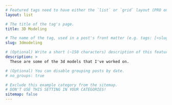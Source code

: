 ```yaml
---
# Featured tags need to have either the `list` or `grid` layout (PRO only).
layout: list

# The title of the tag's page.
title: 3D Modeling

# The name of the tag, used in a post's front matter (e.g. tags: [<slug>]).
slug: 3dmodeling

# (Optional) Write a short (~150 characters) description of this featured tag.
description: >
  These are some of the 3d models that I've worked on.

# (Optional) You can disable grouping posts by date.
# no_groups: true

# Exclude this example category from the sitemap.
# DON'T USE THIS SETTING IN YOUR CATEGORIES!
sitemap: false
---
```


